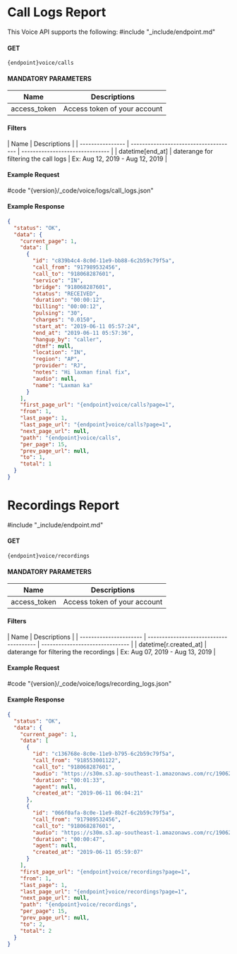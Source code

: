 # Call Logs Report

This Voice API supports the following:
#include "_include/endpoint.md"

#### GET

```
{endpoint}voice/calls
```

#### MANDATORY PARAMETERS

| Name         | Descriptions                 |
| ------------ | ---------------------------- |
| access_token | Access token of your account |

#### Filters

| Name             | Descriptions                          |
| ---------------- | ------------------------------------- | ------------------------------- |
| datetime[end_at] | daterange for filtering the call logs | Ex: Aug 12, 2019 - Aug 12, 2019 |

#### Example Request

#code "{version}/_code/voice/logs/call_logs.json"

#### Example Response

```json
{
  "status": "OK",
  "data": {
    "current_page": 1,
    "data": [
      {
        "id": "c839b4c4-8c0d-11e9-bb88-6c2b59c79f5a",
        "call_from": "917989532456",
        "call_to": "918068287601",
        "service": "IN",
        "bridge": "918068287601",
        "status": "RECEIVED",
        "duration": "00:00:12",
        "billing": "00:00:12",
        "pulsing": "30",
        "charges": "0.0150",
        "start_at": "2019-06-11 05:57:24",
        "end_at": "2019-06-11 05:57:36",
        "hangup_by": "caller",
        "dtmf": null,
        "location": "IN",
        "region": "AP",
        "provider": "RJ",
        "notes": "Hi laxman final fix",
        "audio": null,
        "name": "Laxman ka"
      }
    ],
    "first_page_url": "{endpoint}voice/calls?page=1",
    "from": 1,
    "last_page": 1,
    "last_page_url": "{endpoint}voice/calls?page=1",
    "next_page_url": null,
    "path": "{endpoint}voice/calls",
    "per_page": 15,
    "prev_page_url": null,
    "to": 1,
    "total": 1
  }
}
```

# Recordings Report

#include "_include/endpoint.md"

#### GET

```
{endpoint}voice/recordings
```

#### MANDATORY PARAMETERS

| Name         | Descriptions                 |
| ------------ | ---------------------------- |
| access_token | Access token of your account |

#### Filters

| Name                   | Descriptions                           |
| ---------------------- | -------------------------------------- | ------------------------------- |
| datetime[r.created_at] | daterange for filtering the recordings | Ex: Aug 07, 2019 - Aug 13, 2019 |

#### Example Request

#code "{version}/_code/voice/logs/recording_logs.json"

#### Example Response

```json
{
  "status": "OK",
  "data": {
    "current_page": 1,
    "data": [
      {
        "id": "c136768e-8c0e-11e9-b795-6c2b59c79f5a",
        "call_from": "918553001122",
        "call_to": "918068287601",
        "audio": "https://s30m.s3.ap-southeast-1.amazonaws.com/rc/190624/c-9180682876012-11061911.mp3?X-Amz-Content-Sha256=UNSIGNED-PAYLOAD&X-Amz-Algorithm=AWS4-HMAC-SHA256&X-Amz-Credential=AKIAITXHQTJADVE4ZNPA%2F20190813%2Fap-southeast-1%2Fs3%2Faws4_request&X-Amz-Date=20190813T124618Z&X-Amz-SignedHeaders=host&X-Amz-Expires=3600&X-Amz-Signature=cab675aec80b0d2544232ee3b1c272217c49e2c028a3029d58feffc94bc11576",
        "duration": "00:01:33",
        "agent": null,
        "created_at": "2019-06-11 06:04:21"
      },
      {
        "id": "066f0afa-8c0e-11e9-8b2f-6c2b59c79f5a",
        "call_from": "917989532456",
        "call_to": "918068287601",
        "audio": "https://s30m.s3.ap-southeast-1.amazonaws.com/rc/190624/c-9180682876012-11061911.mp3?X-Amz-Content-Sha256=UNSIGNED-PAYLOAD&X-Amz-Algorithm=AWS4-HMAC-SHA256&X-Amz-Credential=AKIAITXHQTJADVE4ZNPA%2F20190813%2Fap-southeast-1%2Fs3%2Faws4_request&X-Amz-Date=20190813T124618Z&X-Amz-SignedHeaders=host&X-Amz-Expires=3600&X-Amz-Signature=cab675aec80b0d2544232ee3b1c272217c49e2c028a3029d58feffc94bc11576",
        "duration": "00:00:47",
        "agent": null,
        "created_at": "2019-06-11 05:59:07"
      }
    ],
    "first_page_url": "{endpoint}voice/recordings?page=1",
    "from": 1,
    "last_page": 1,
    "last_page_url": "{endpoint}voice/recordings?page=1",
    "next_page_url": null,
    "path": "{endpoint}voice/recordings",
    "per_page": 15,
    "prev_page_url": null,
    "to": 2,
    "total": 2
  }
}
```
